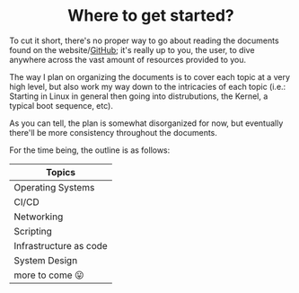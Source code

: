 <h1 align="center">Where to get started?</h1></center>

To cut it short, there's no proper way to go about reading the documents found on the website/[GitHub](https://github.com/1SRE/Manual); it's really up to you, the user, to dive anywhere across the vast amount of resources provided to you.

The way I plan on organizing the documents is to cover each topic at a very high level, but also work my way down to the intricacies of each topic (i.e.: Starting in Linux in general then going into distrubutions, the Kernel, a typical boot sequence, etc).

As you can tell, the plan is somewhat disorganized for now, but eventually there'll be more consistency throughout the documents.

For the time being, the outline is as follows:

|Topics|
|--|
|Operating Systems|
|CI/CD|
|Networking|
|Scripting|
|Infrastructure as code|
|System Design|
|more to come 😛|